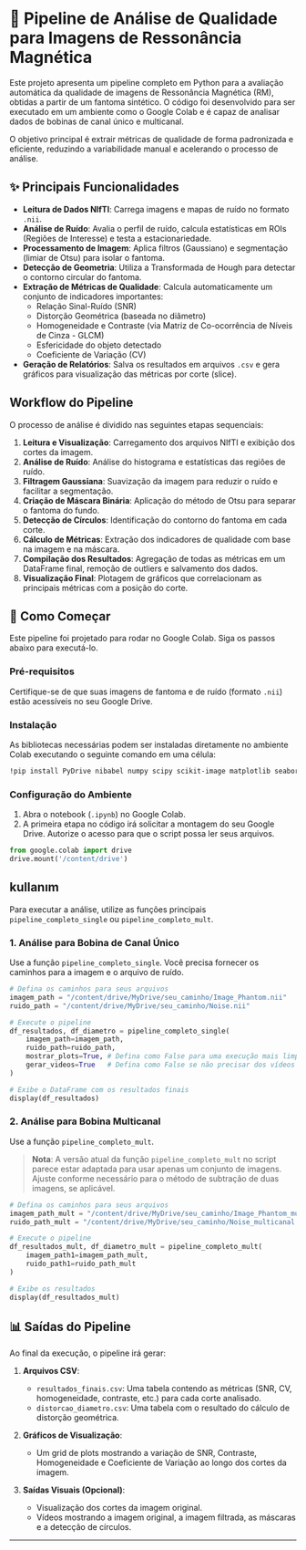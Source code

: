 # 🔬 Pipeline de Análise de Qualidade para Imagens de Ressonância Magnética

Este projeto apresenta um pipeline completo em Python para a avaliação automática da qualidade de imagens de Ressonância Magnética (RM), obtidas a partir de um fantoma sintético. O código foi desenvolvido para ser executado em um ambiente como o Google Colab e é capaz de analisar dados de bobinas de canal único e multicanal.

O objetivo principal é extrair métricas de qualidade de forma padronizada e eficiente, reduzindo a variabilidade manual e acelerando o processo de análise.

## ✨ Principais Funcionalidades

  - **Leitura de Dados NIfTI**: Carrega imagens e mapas de ruído no formato `.nii`.
  - **Análise de Ruído**: Avalia o perfil de ruído, calcula estatísticas em ROIs (Regiões de Interesse) e testa a estacionariedade.
  - **Processamento de Imagem**: Aplica filtros (Gaussiano) e segmentação (limiar de Otsu) para isolar o fantoma.
  - **Detecção de Geometria**: Utiliza a Transformada de Hough para detectar o contorno circular do fantoma.
  - **Extração de Métricas de Qualidade**: Calcula automaticamente um conjunto de indicadores importantes:
      - Relação Sinal-Ruído (SNR)
      - Distorção Geométrica (baseada no diâmetro)
      - Homogeneidade e Contraste (via Matriz de Co-ocorrência de Níveis de Cinza - GLCM)
      - Esfericidade do objeto detectado
      - Coeficiente de Variação (CV)
  - **Geração de Relatórios**: Salva os resultados em arquivos `.csv` e gera gráficos para visualização das métricas por corte (slice).

## Workflow do Pipeline

O processo de análise é dividido nas seguintes etapas sequenciais:

1.  **Leitura e Visualização**: Carregamento dos arquivos NIfTI e exibição dos cortes da imagem.
2.  **Análise de Ruído**: Análise do histograma e estatísticas das regiões de ruído.
3.  **Filtragem Gaussiana**: Suavização da imagem para reduzir o ruído e facilitar a segmentação.
4.  **Criação de Máscara Binária**: Aplicação do método de Otsu para separar o fantoma do fundo.
5.  **Detecção de Círculos**: Identificação do contorno do fantoma em cada corte.
6.  **Cálculo de Métricas**: Extração dos indicadores de qualidade com base na imagem e na máscara.
7.  **Compilação dos Resultados**: Agregação de todas as métricas em um DataFrame final, remoção de outliers e salvamento dos dados.
8.  **Visualização Final**: Plotagem de gráficos que correlacionam as principais métricas com a posição do corte.

## 🚀 Como Começar

Este pipeline foi projetado para rodar no Google Colab. Siga os passos abaixo para executá-lo.

### Pré-requisitos

Certifique-se de que suas imagens de fantoma e de ruído (formato `.nii`) estão acessíveis no seu Google Drive.

### Instalação

As bibliotecas necessárias podem ser instaladas diretamente no ambiente Colab executando o seguinte comando em uma célula:

```bash
!pip install PyDrive nibabel numpy scipy scikit-image matplotlib seaborn pandas opencv-python
```

### Configuração do Ambiente

1.  Abra o notebook (`.ipynb`) no Google Colab.
2.  A primeira etapa no código irá solicitar a montagem do seu Google Drive. Autorize o acesso para que o script possa ler seus arquivos.

<!-- end list -->

```python
from google.colab import drive
drive.mount('/content/drive')
```

## kullanım

Para executar a análise, utilize as funções principais `pipeline_completo_single` ou `pipeline_completo_mult`.

### 1\. Análise para Bobina de Canal Único

Use a função `pipeline_completo_single`. Você precisa fornecer os caminhos para a imagem e o arquivo de ruído.

```python
# Defina os caminhos para seus arquivos
imagem_path = "/content/drive/MyDrive/seu_caminho/Image_Phantom.nii"
ruido_path = "/content/drive/MyDrive/seu_caminho/Noise.nii"

# Execute o pipeline
df_resultados, df_diametro = pipeline_completo_single(
    imagem_path=imagem_path,
    ruido_path=ruido_path,
    mostrar_plots=True, # Defina como False para uma execução mais limpa
    gerar_videos=True   # Defina como False se não precisar dos vídeos
)

# Exibe o DataFrame com os resultados finais
display(df_resultados)
```

### 2\. Análise para Bobina Multicanal

Use a função `pipeline_completo_mult`.

> **Nota**: A versão atual da função `pipeline_completo_mult` no script parece estar adaptada para usar apenas um conjunto de imagens. Ajuste conforme necessário para o método de subtração de duas imagens, se aplicável.

```python
# Defina os caminhos para seus arquivos
imagem_path_mult = "/content/drive/MyDrive/seu_caminho/Image_Phantom_multicanal.nii"
ruido_path_mult = "/content/drive/MyDrive/seu_caminho/Noise_multicanal.nii"

# Execute o pipeline
df_resultados_mult, df_diametro_mult = pipeline_completo_mult(
    imagem_path1=imagem_path_mult,
    ruido_path1=ruido_path_mult
)

# Exibe os resultados
display(df_resultados_mult)
```

## 📊 Saídas do Pipeline

Ao final da execução, o pipeline irá gerar:

1.  **Arquivos CSV**:

      - `resultados_finais.csv`: Uma tabela contendo as métricas (SNR, CV, homogeneidade, contraste, etc.) para cada corte analisado.
      - `distorcao_diametro.csv`: Uma tabela com o resultado do cálculo de distorção geométrica.

2.  **Gráficos de Visualização**:

      - Um grid de plots mostrando a variação de SNR, Contraste, Homogeneidade e Coeficiente de Variação ao longo dos cortes da imagem.

3.  **Saídas Visuais (Opcional)**:

      - Visualização dos cortes da imagem original.
      - Vídeos mostrando a imagem original, a imagem filtrada, as máscaras e a detecção de círculos.

-----
